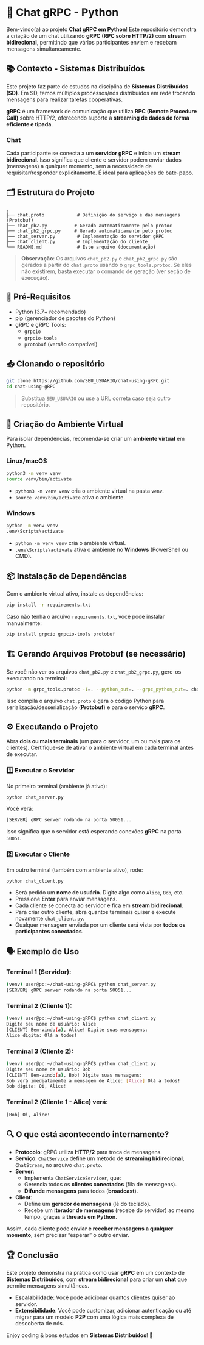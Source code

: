 # 🚀 Chat gRPC - Python

Bem-vindo(a) ao projeto **Chat gRPC em Python**! Este repositório demonstra a criação de um chat utilizando **gRPC (RPC sobre HTTP/2)** com **stream bidirecional**, permitindo que vários participantes enviem e recebam mensagens simultaneamente.

## 📚 Contexto - Sistemas Distribuídos

Este projeto faz parte de estudos na disciplina de **Sistemas Distribuídos (SD)**. Em SD, temos múltiplos processos/nós distribuídos em rede trocando mensagens para realizar tarefas cooperativas.

**gRPC** é um framework de comunicação que utiliza **RPC (Remote Procedure Call)** sobre HTTP/2, oferecendo suporte a **streaming de dados de forma eficiente e tipada**.

### Chat
Cada participante se conecta a um **servidor gRPC** e inicia um **stream bidirecional**. Isso significa que cliente e servidor podem enviar dados (mensagens) a qualquer momento, sem a necessidade de requisitar/responder explicitamente. É ideal para aplicações de bate-papo.

## 🗂 Estrutura do Projeto

```
.
├── chat.proto            # Definição do serviço e das mensagens (Protobuf)
├── chat_pb2.py          # Gerado automaticamente pelo protoc
├── chat_pb2_grpc.py     # Gerado automaticamente pelo protoc
├── chat_server.py        # Implementação do servidor gRPC
├── chat_client.py        # Implementação do cliente
└── README.md             # Este arquivo (documentação)
```

> **Observação**: Os arquivos `chat_pb2.py` e `chat_pb2_grpc.py` são gerados a partir do `chat.proto` usando o `grpc_tools.protoc`. Se eles não existirem, basta executar o comando de geração (ver seção de execução).

## 🔧 Pré-Requisitos

- Python (3.7+ recomendado)
- pip (gerenciador de pacotes do Python)
- gRPC e gRPC Tools:
  - `grpcio`
  - `grpcio-tools`
  - `protobuf` (versão compatível)

## 📥 Clonando o repositório

```bash
git clone https://github.com/SEU_USUARIO/chat-using-gRPC.git
cd chat-using-gRPC
```

> Substitua `SEU_USUARIO` ou use a URL correta caso seja outro repositório.

## 🐍 Criação do Ambiente Virtual

Para isolar dependências, recomenda-se criar um **ambiente virtual** em Python.

### Linux/macOS

```bash
python3 -m venv venv
source venv/bin/activate
```

- `python3 -m venv venv` cria o ambiente virtual na pasta `venv`.
- `source venv/bin/activate` ativa o ambiente.

### Windows

```bash
python -m venv venv
.env\Scripts\activate
```

- `python -m venv venv` cria o ambiente virtual.
- `.env\Scripts\activate` ativa o ambiente no **Windows** (PowerShell ou CMD).

## 📦 Instalação de Dependências

Com o ambiente virtual ativo, instale as dependências:

```bash
pip install -r requirements.txt
```

Caso não tenha o arquivo `requirements.txt`, você pode instalar manualmente:

```bash
pip install grpcio grpcio-tools protobuf
```

## 🏗 Gerando Arquivos Protobuf (se necessário)

Se você não ver os arquivos `chat_pb2.py` e `chat_pb2_grpc.py`, gere-os executando no terminal:

```bash
python -m grpc_tools.protoc -I=. --python_out=. --grpc_python_out=. chat.proto
```

Isso compila o arquivo `chat.proto` e gera o código Python para serialização/desserialização (**Protobuf**) e para o serviço **gRPC**.

## ⚙️ Executando o Projeto

Abra **dois ou mais terminais** (um para o servidor, um ou mais para os clientes). Certifique-se de ativar o ambiente virtual em cada terminal antes de executar.

### 1️⃣ Executar o Servidor

No primeiro terminal (ambiente já ativo):

```bash
python chat_server.py
```

Você verá:

```bash
[SERVER] gRPC server rodando na porta 50051...
```

Isso significa que o servidor está esperando conexões **gRPC** na porta `50051`.

### 2️⃣ Executar o Cliente

Em outro terminal (também com ambiente ativo), rode:

```bash
python chat_client.py
```

- Será pedido um **nome de usuário**. Digite algo como `Alice`, `Bob`, etc.
- Pressione **Enter** para enviar mensagens.
- Cada cliente se conecta ao servidor e fica em **stream bidirecional**.
- Para criar outro cliente, abra quantos terminais quiser e execute novamente `chat_client.py`.
- Qualquer mensagem enviada por um cliente será vista por **todos os participantes conectados**.

## 🗣 Exemplo de Uso

### Terminal 1 (Servidor):

```bash
(venv) user@pc:~/chat-using-gRPC$ python chat_server.py
[SERVER] gRPC server rodando na porta 50051...
```

### Terminal 2 (Cliente 1):

```bash
(venv) user@pc:~/chat-using-gRPC$ python chat_client.py
Digite seu nome de usuário: Alice
[CLIENT] Bem-vindo(a), Alice! Digite suas mensagens:
Alice digita: Olá a todos!
```

### Terminal 3 (Cliente 2):

```bash
(venv) user@pc:~/chat-using-gRPC$ python chat_client.py
Digite seu nome de usuário: Bob
[CLIENT] Bem-vindo(a), Bob! Digite suas mensagens:
Bob verá imediatamente a mensagem de Alice: [Alice] Olá a todos!
Bob digita: Oi, Alice!
```

### Terminal 2 (Cliente 1 - Alice) verá:

```bash
[Bob] Oi, Alice!
```

## 🔍 O que está acontecendo internamente?

- **Protocolo**: gRPC utiliza **HTTP/2** para troca de mensagens.
- **Serviço**: `ChatService` define um método de **streaming bidirecional**, `ChatStream`, no arquivo `chat.proto`.
- **Server**:
  - Implementa `ChatServiceServicer`, que:
  - Gerencia todos os **clientes conectados** (fila de mensagens).
  - **Difunde mensagens** para todos (**broadcast**).
- **Client**:
  - Define um **gerador de mensagens** (lê do teclado).
  - Recebe um **iterador de mensagens** (recebe do servidor) ao mesmo tempo, graças a **threads em Python**.

Assim, cada cliente pode **enviar e receber mensagens a qualquer momento**, sem precisar “esperar” o outro enviar.

## 🏆 Conclusão

Este projeto demonstra na prática como usar **gRPC** em um contexto de **Sistemas Distribuídos**, com **stream bidirecional** para criar um **chat** que permite mensagens simultâneas.

- **Escalabilidade**: Você pode adicionar quantos clientes quiser ao servidor.
- **Extensibilidade**: Você pode customizar, adicionar autenticação ou até migrar para um modelo **P2P** com uma lógica mais complexa de descoberta de nós.


Enjoy coding & bons estudos em **Sistemas Distribuídos**! 🚀
